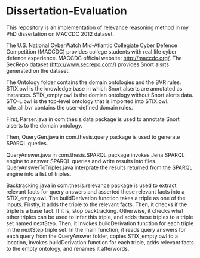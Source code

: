 # Dissertation-Evaluation
This repository is an implementation of relevance reasoning method in my PhD dissertation on MACCDC 2012 dataset. 

The U.S. National CyberWatch Mid-Atlantic Collegiate Cyber Defence Competition (MACCDC) provides college students with real life cyber defence experience. MACCDC official website: http://maccdc.org/. The SecRepo dataset (http://www.secrepo.com/) provides Snort alsrts generated on the dataset.

The Ontology folder contains the domain ontologies and the BVR rules. STIX.owl is the knowledge base in which Snort alserts are annotated as instances. STIX_empty.owl is the domian ontology without Snort alerts data. STO-L.owl is the top-level ontology that is imported into STIX.owl. rule_all.bvr contains the user-defined domain rules.

First, Parser.java in com.thesis.data package is used to annotate Snort alserts to the domain ontology.

Then, QueryGen.java in com.thesis.query package is used to generate SPARQL queries. 

QueryAnswer.java in com.thesis.SPARQL package invokes Jena SPARQL engine to answer SPARQL queries and write results into files. QueryAnswerToTriples.java interprate the results returned from the SPARQL engine into a list of triples. 

Backtracking.java in com.thesis.relevance package is used to extract relevant facts for query answers and asserted these relevant facts into a STIX_empty.owl. The buildDerivation function takes a triple as one of the inputs. Firstly, it adds the triple to the relevant facts. Then, it checks if the triple is a base fact. If it is, stop backtracking. Otherwise, it checks what other triples can be used to infer this triple, and adds these triples to a triple set named nextStep. Then, it invokes buildDerivation function for each triple in the nextStep triple set. In the main function, it reads query answers for each query from the QueryAnswer folder, copies STIX_empty.owl to a location, invokes buildDerivation function for each triple, adds relevant facts to the empty ontology, and renames it afterwords.

